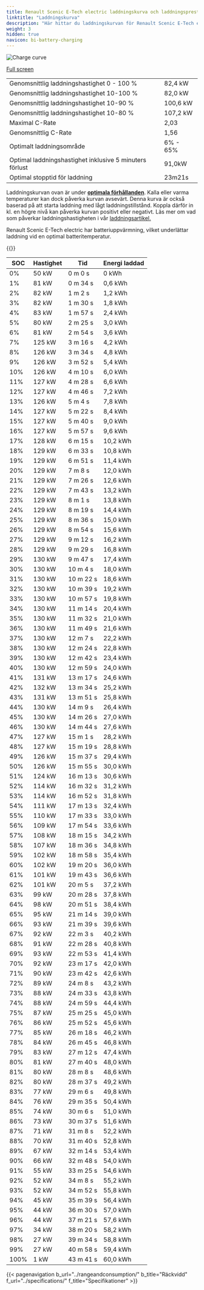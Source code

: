 ```yaml
---
title: Renault Scenic E-Tech electric laddningskurva och laddningsprestanda
linktitle: "Laddningskurva"
description: "Här hittar du laddningskurvan för Renault Scenic E-Tech electric."
weight: 3
hidden: true
navicon: bi-battery-charging
---
```

<!-- markdownlint-disable MD033 -->
<img src="/images/models/renault/scenic/scenic_e-tech_electric/chargingcurve.svg" alt="Charge curve" class="img-fluid">

[Full screen](/images/models/renault/scenic/scenic_e-tech_electric/chargingcurve.svg)


<table class="table table-striped border">
<tbody>
<tr>
<td>Genomsnittlig laddningshastighet 0 - 100 %</td><td>82,4 kW</td>
</tr>
<tr>
<td>Genomsnittlig laddningshastighet 10-100 %</td><td>82,0 kW</td>
</tr>
<tr>
<td>Genomsnittlig laddningshastighet 10-90 %</td><td>100,6 kW</td>
</tr>
<tr>
<td>Genomsnittlig laddningshastighet 10-80 %</td><td>107,2 kW</td>
</tr>
<tr>
<td>Maximal C-Rate</td><td>2,03</td>
</tr>
<tr>
<td>Genomsnittlig C-Rate</td><td>1,56</td>
</tr>
<tr>
<td>Optimalt laddningsområde</td><td>6% - 65%</td>
</tr>
<tr>
<td>Optimal laddningshastighet inklusive 5 minuters förlust</td><td>91,0kW</td>
</tr>
<tr>
<td>Optimal stopptid för laddning</td><td>23m21s</td>
</tr>
</tbody>
</table>


Laddningskurvan ovan är under **[optimala förhållanden](../../../../../technology/battery/charging/#temperatur)**. Kalla eller varma temperaturer kan dock påverka kurvan avsevärt. Denna kurva är också baserad på att starta laddning med lågt laddningstillstånd. Koppla därför in kl. en högre nivå kan påverka kurvan positivt eller negativt. Läs mer om vad som påverkar laddningshastigheten i vår [laddningsartikel.](../../../../../technology/battery/charging/)


Renault Scenic E-Tech electric har batteriuppvärmning, vilket underlättar laddning vid en optimal batteritemperatur.


{{<evkxdisplayaddarticle />}}
<table class="table table-striped border">
<thead>
<tr><th>SOC</th><th>Hastighet</th><th>Tid</th><th>Energi laddad</th></tr>
</thead>
<tbody>
<tr>
<td>0%</td><td>50 kW</td><td> 0 m 0 s </td><td>0 kWh </td>
</tr>
<tr>
<td>1%</td><td>81 kW</td><td> 0 m 34 s </td><td>0,6 kWh </td>
</tr>
<tr>
<td>2%</td><td>82 kW</td><td> 1 m 2 s </td><td>1,2 kWh </td>
</tr>
<tr>
<td>3%</td><td>82 kW</td><td> 1 m 30 s </td><td>1,8 kWh </td>
</tr>
<tr>
<td>4%</td><td>83 kW</td><td> 1 m 57 s </td><td>2,4 kWh </td>
</tr>
<tr>
<td>5%</td><td>80 kW</td><td> 2 m 25 s </td><td>3,0 kWh </td>
</tr>
<tr>
<td>6%</td><td>81 kW</td><td> 2 m 54 s </td><td>3,6 kWh </td>
</tr>
<tr>
<td>7%</td><td>125 kW</td><td> 3 m 16 s </td><td>4,2 kWh </td>
</tr>
<tr>
<td>8%</td><td>126 kW</td><td> 3 m 34 s </td><td>4,8 kWh </td>
</tr>
<tr>
<td>9%</td><td>126 kW</td><td> 3 m 52 s </td><td>5,4 kWh </td>
</tr>
<tr>
<td>10%</td><td>126 kW</td><td> 4 m 10 s </td><td>6,0 kWh </td>
</tr>
<tr>
<td>11%</td><td>127 kW</td><td> 4 m 28 s </td><td>6,6 kWh </td>
</tr>
<tr>
<td>12%</td><td>127 kW</td><td> 4 m 46 s </td><td>7,2 kWh </td>
</tr>
<tr>
<td>13%</td><td>126 kW</td><td> 5 m 4 s </td><td>7,8 kWh </td>
</tr>
<tr>
<td>14%</td><td>127 kW</td><td> 5 m 22 s </td><td>8,4 kWh </td>
</tr>
<tr>
<td>15%</td><td>127 kW</td><td> 5 m 40 s </td><td>9,0 kWh </td>
</tr>
<tr>
<td>16%</td><td>127 kW</td><td> 5 m 57 s </td><td>9,6 kWh </td>
</tr>
<tr>
<td>17%</td><td>128 kW</td><td> 6 m 15 s </td><td>10,2 kWh </td>
</tr>
<tr>
<td>18%</td><td>129 kW</td><td> 6 m 33 s </td><td>10,8 kWh </td>
</tr>
<tr>
<td>19%</td><td>129 kW</td><td> 6 m 51 s </td><td>11,4 kWh </td>
</tr>
<tr>
<td>20%</td><td>129 kW</td><td> 7 m 8 s </td><td>12,0 kWh </td>
</tr>
<tr>
<td>21%</td><td>129 kW</td><td> 7 m 26 s </td><td>12,6 kWh </td>
</tr>
<tr>
<td>22%</td><td>129 kW</td><td> 7 m 43 s </td><td>13,2 kWh </td>
</tr>
<tr>
<td>23%</td><td>129 kW</td><td> 8 m 1 s </td><td>13,8 kWh </td>
</tr>
<tr>
<td>24%</td><td>129 kW</td><td> 8 m 19 s </td><td>14,4 kWh </td>
</tr>
<tr>
<td>25%</td><td>129 kW</td><td> 8 m 36 s </td><td>15,0 kWh </td>
</tr>
<tr>
<td>26%</td><td>129 kW</td><td> 8 m 54 s </td><td>15,6 kWh </td>
</tr>
<tr>
<td>27%</td><td>129 kW</td><td> 9 m 12 s </td><td>16,2 kWh </td>
</tr>
<tr>
<td>28%</td><td>129 kW</td><td> 9 m 29 s </td><td>16,8 kWh </td>
</tr>
<tr>
<td>29%</td><td>130 kW</td><td> 9 m 47 s </td><td>17,4 kWh </td>
</tr>
<tr>
<td>30%</td><td>130 kW</td><td> 10 m 4 s </td><td>18,0 kWh </td>
</tr>
<tr>
<td>31%</td><td>130 kW</td><td> 10 m 22 s </td><td>18,6 kWh </td>
</tr>
<tr>
<td>32%</td><td>130 kW</td><td> 10 m 39 s </td><td>19,2 kWh </td>
</tr>
<tr>
<td>33%</td><td>130 kW</td><td> 10 m 57 s </td><td>19,8 kWh </td>
</tr>
<tr>
<td>34%</td><td>130 kW</td><td> 11 m 14 s </td><td>20,4 kWh </td>
</tr>
<tr>
<td>35%</td><td>130 kW</td><td> 11 m 32 s </td><td>21,0 kWh </td>
</tr>
<tr>
<td>36%</td><td>130 kW</td><td> 11 m 49 s </td><td>21,6 kWh </td>
</tr>
<tr>
<td>37%</td><td>130 kW</td><td> 12 m 7 s </td><td>22,2 kWh </td>
</tr>
<tr>
<td>38%</td><td>130 kW</td><td> 12 m 24 s </td><td>22,8 kWh </td>
</tr>
<tr>
<td>39%</td><td>130 kW</td><td> 12 m 42 s </td><td>23,4 kWh </td>
</tr>
<tr>
<td>40%</td><td>130 kW</td><td> 12 m 59 s </td><td>24,0 kWh </td>
</tr>
<tr>
<td>41%</td><td>131 kW</td><td> 13 m 17 s </td><td>24,6 kWh </td>
</tr>
<tr>
<td>42%</td><td>132 kW</td><td> 13 m 34 s </td><td>25,2 kWh </td>
</tr>
<tr>
<td>43%</td><td>131 kW</td><td> 13 m 51 s </td><td>25,8 kWh </td>
</tr>
<tr>
<td>44%</td><td>130 kW</td><td> 14 m 9 s </td><td>26,4 kWh </td>
</tr>
<tr>
<td>45%</td><td>130 kW</td><td> 14 m 26 s </td><td>27,0 kWh </td>
</tr>
<tr>
<td>46%</td><td>130 kW</td><td> 14 m 44 s </td><td>27,6 kWh </td>
</tr>
<tr>
<td>47%</td><td>127 kW</td><td> 15 m 1 s </td><td>28,2 kWh </td>
</tr>
<tr>
<td>48%</td><td>127 kW</td><td> 15 m 19 s </td><td>28,8 kWh </td>
</tr>
<tr>
<td>49%</td><td>126 kW</td><td> 15 m 37 s </td><td>29,4 kWh </td>
</tr>
<tr>
<td>50%</td><td>126 kW</td><td> 15 m 55 s </td><td>30,0 kWh </td>
</tr>
<tr>
<td>51%</td><td>124 kW</td><td> 16 m 13 s </td><td>30,6 kWh </td>
</tr>
<tr>
<td>52%</td><td>114 kW</td><td> 16 m 32 s </td><td>31,2 kWh </td>
</tr>
<tr>
<td>53%</td><td>114 kW</td><td> 16 m 52 s </td><td>31,8 kWh </td>
</tr>
<tr>
<td>54%</td><td>111 kW</td><td> 17 m 13 s </td><td>32,4 kWh </td>
</tr>
<tr>
<td>55%</td><td>110 kW</td><td> 17 m 33 s </td><td>33,0 kWh </td>
</tr>
<tr>
<td>56%</td><td>109 kW</td><td> 17 m 54 s </td><td>33,6 kWh </td>
</tr>
<tr>
<td>57%</td><td>108 kW</td><td> 18 m 15 s </td><td>34,2 kWh </td>
</tr>
<tr>
<td>58%</td><td>107 kW</td><td> 18 m 36 s </td><td>34,8 kWh </td>
</tr>
<tr>
<td>59%</td><td>102 kW</td><td> 18 m 58 s </td><td>35,4 kWh </td>
</tr>
<tr>
<td>60%</td><td>102 kW</td><td> 19 m 20 s </td><td>36,0 kWh </td>
</tr>
<tr>
<td>61%</td><td>101 kW</td><td> 19 m 43 s </td><td>36,6 kWh </td>
</tr>
<tr>
<td>62%</td><td>101 kW</td><td> 20 m 5 s </td><td>37,2 kWh </td>
</tr>
<tr>
<td>63%</td><td>99 kW</td><td> 20 m 28 s </td><td>37,8 kWh </td>
</tr>
<tr>
<td>64%</td><td>98 kW</td><td> 20 m 51 s </td><td>38,4 kWh </td>
</tr>
<tr>
<td>65%</td><td>95 kW</td><td> 21 m 14 s </td><td>39,0 kWh </td>
</tr>
<tr>
<td>66%</td><td>93 kW</td><td> 21 m 39 s </td><td>39,6 kWh </td>
</tr>
<tr>
<td>67%</td><td>92 kW</td><td> 22 m 3 s </td><td>40,2 kWh </td>
</tr>
<tr>
<td>68%</td><td>91 kW</td><td> 22 m 28 s </td><td>40,8 kWh </td>
</tr>
<tr>
<td>69%</td><td>93 kW</td><td> 22 m 53 s </td><td>41,4 kWh </td>
</tr>
<tr>
<td>70%</td><td>92 kW</td><td> 23 m 17 s </td><td>42,0 kWh </td>
</tr>
<tr>
<td>71%</td><td>90 kW</td><td> 23 m 42 s </td><td>42,6 kWh </td>
</tr>
<tr>
<td>72%</td><td>89 kW</td><td> 24 m 8 s </td><td>43,2 kWh </td>
</tr>
<tr>
<td>73%</td><td>88 kW</td><td> 24 m 33 s </td><td>43,8 kWh </td>
</tr>
<tr>
<td>74%</td><td>88 kW</td><td> 24 m 59 s </td><td>44,4 kWh </td>
</tr>
<tr>
<td>75%</td><td>87 kW</td><td> 25 m 25 s </td><td>45,0 kWh </td>
</tr>
<tr>
<td>76%</td><td>86 kW</td><td> 25 m 52 s </td><td>45,6 kWh </td>
</tr>
<tr>
<td>77%</td><td>85 kW</td><td> 26 m 18 s </td><td>46,2 kWh </td>
</tr>
<tr>
<td>78%</td><td>84 kW</td><td> 26 m 45 s </td><td>46,8 kWh </td>
</tr>
<tr>
<td>79%</td><td>83 kW</td><td> 27 m 12 s </td><td>47,4 kWh </td>
</tr>
<tr>
<td>80%</td><td>81 kW</td><td> 27 m 40 s </td><td>48,0 kWh </td>
</tr>
<tr>
<td>81%</td><td>80 kW</td><td> 28 m 8 s </td><td>48,6 kWh </td>
</tr>
<tr>
<td>82%</td><td>80 kW</td><td> 28 m 37 s </td><td>49,2 kWh </td>
</tr>
<tr>
<td>83%</td><td>77 kW</td><td> 29 m 6 s </td><td>49,8 kWh </td>
</tr>
<tr>
<td>84%</td><td>76 kW</td><td> 29 m 35 s </td><td>50,4 kWh </td>
</tr>
<tr>
<td>85%</td><td>74 kW</td><td> 30 m 6 s </td><td>51,0 kWh </td>
</tr>
<tr>
<td>86%</td><td>73 kW</td><td> 30 m 37 s </td><td>51,6 kWh </td>
</tr>
<tr>
<td>87%</td><td>71 kW</td><td> 31 m 8 s </td><td>52,2 kWh </td>
</tr>
<tr>
<td>88%</td><td>70 kW</td><td> 31 m 40 s </td><td>52,8 kWh </td>
</tr>
<tr>
<td>89%</td><td>67 kW</td><td> 32 m 14 s </td><td>53,4 kWh </td>
</tr>
<tr>
<td>90%</td><td>66 kW</td><td> 32 m 48 s </td><td>54,0 kWh </td>
</tr>
<tr>
<td>91%</td><td>55 kW</td><td> 33 m 25 s </td><td>54,6 kWh </td>
</tr>
<tr>
<td>92%</td><td>52 kW</td><td> 34 m 8 s </td><td>55,2 kWh </td>
</tr>
<tr>
<td>93%</td><td>52 kW</td><td> 34 m 52 s </td><td>55,8 kWh </td>
</tr>
<tr>
<td>94%</td><td>45 kW</td><td> 35 m 39 s </td><td>56,4 kWh </td>
</tr>
<tr>
<td>95%</td><td>44 kW</td><td> 36 m 30 s </td><td>57,0 kWh </td>
</tr>
<tr>
<td>96%</td><td>44 kW</td><td> 37 m 21 s </td><td>57,6 kWh </td>
</tr>
<tr>
<td>97%</td><td>34 kW</td><td> 38 m 20 s </td><td>58,2 kWh </td>
</tr>
<tr>
<td>98%</td><td>27 kW</td><td> 39 m 34 s </td><td>58,8 kWh </td>
</tr>
<tr>
<td>99%</td><td>27 kW</td><td> 40 m 58 s </td><td>59,4 kWh </td>
</tr>
<tr>
<td>100%</td><td>1 kW</td><td> 43 m 41 s </td><td>60,0 kWh </td>
</tr>
</tbody>
</table>


{{< pagenavigation b_url="../rangeandconsumption/" b_title="Räckvidd" f_url="../specifications/" f_title="Specifikationer" >}}
